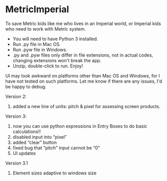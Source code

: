 # MetricImperial
To save Metric kids like me who lives in an Imperial world, or Imperial kids who need to work with Metric system.

* You will need to have Python 3 installed.
* Run .py file in Mac OS.
* Run .pyw file in Windows.
* .py and .pyw files only differ in file extensions, not in actual codes, changing extensions won't break the app.
* Unzip, double-click to run. Enjoy!

UI may look awkward on platforms other than Mac OS and Windows, for I have not tested on such platforms.
Let me know if there are any issues, I'd be happy to debug.

Version 2:
1. added a new line of units: pitch & pixel for assessing screen products. 

Version 3:
1. now you can use python expressions in Entry Boxes to do basic calculations!!
2. disabled input into “pixel”
3. added “clear” button
4. fixed bug that “pitch” input cannot be “0"
5. UI updates

Version 3.1
1. Element sizes adaptive to windows size

